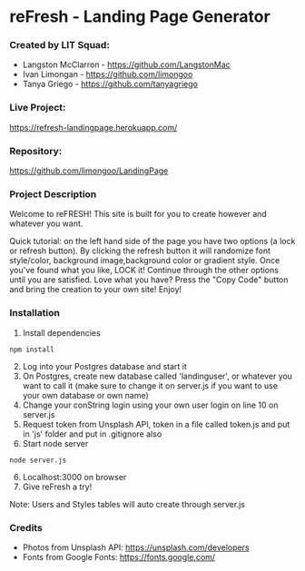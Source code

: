 # reFresh - Landing Page Generator

### Created by LIT Squad:
- Langston McClarron - https://github.com/LangstonMac
- Ivan Limongan - https://github.com/limongoo
- Tanya Griego - https://github.com/tanyagriego


### Live Project:
https://refresh-landingpage.herokuapp.com/

### Repository: 
https://github.com/limongoo/LandingPage

### Project Description
Welcome to reFRESH! This site is built for you to create however and whatever you want.

Quick tutorial: on the left hand side of the page you have two options (a lock or refresh button). By clicking the refresh button it will randomize font style/color, background image,background color or gradient style. Once you've found what you like, LOCK it! Continue through the other options until you are satisfied. Love what you have? Press the "Copy Code" button and bring the creation to your own site! Enjoy!

### Installation
1. Install dependencies 
```
npm install
```
2. Log into your Postgres database and start it
2. On Postgres, create new database called 'landinguser', or whatever you want to call it (make sure to change it on server.js if you want to use your own database or own name)
3. Change your conString login using your own user login on line 10 on server.js
4. Request token from Unsplash API, token in a file called token.js and put in 'js' folder and put in .gitignore also
5. Start node server
```
node server.js
```
6. Localhost:3000 on browser
7. Give reFresh a try!

Note: Users and Styles tables will auto create through server.js

### Credits
- Photos from Unsplash API: https://unsplash.com/developers
- Fonts from Google Fonts: https://fonts.google.com/